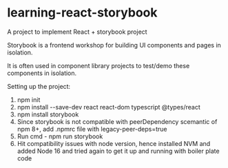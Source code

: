 # learning-react-storybook
A project to implement React + storybook project

Storybook is a frontend workshop for building UI components and pages in isolation.

It is often used in component library projects to test/demo these components in isolation.

Setting up the project:
1. npm init
2. npm install --save-dev react react-dom typescript @types/react
3. npm install storybook
4. Since storybook is not compatible with peerDependency scemantic of npm 8+, add .npmrc file with legacy-peer-deps=true
5. Run cmd - npm run storybook
6. Hit compatibility issues with node version, hence installed NVM and added Node 16 and tried again to get it up and running with boiler plate code